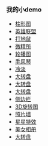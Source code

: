  <h3>我的小demo</h3>
    <ul>
        <li>
            <a href="./css3/3D柱形图/柱形图.html">柱形图</a>
        </li>
        <li>
            <a href="./LOL/英雄联盟.html">英雄联盟</a>
        </li>
        <li>
            <a href="./day8/打地鼠.html">打地鼠</a>
        </li>
        <li>
            <a href="./bottstrap/微精所.html">微精所</a>
        </li>
        <li>
            <a href="./day8/高级轮播.html">轮播图</a>
        </li>
        <li>
            <a href="./accordion/手风琴.html">手风琴</a>
        </li>
        <li>
            <a href="./bottstrap/index.html">冷淡</a>
        </li>
        <li>
            <a href="./transfer/立方体.html">大转盘</a>
        </li>
        <li>
            <a href="./transfer/切片.html">大转盘</a>
        </li>
        <li>
            <a href="./transfer/万花筒.html">大转盘</a>
        </li>
        <li>
            <a href="./css3/侧边栏.html">侧边栏</a>
        </li>
        <li>
            <a href="./css3/3D旋转图.html">3D旋转图</a>
        </li>
        <li>
            <a href="./day13/照片墙.html">照片墙</a>
        </li>
        <li>
            <a href="./day13/星星特效.html">星星特效</a>
        </li>
        <li>
            <a href="./gri/美女相册.html">美女相册</a>
        </li>
        <li>
            <a href="./s/大转盘.html">大转盘</a>
        </li>
    </ul>